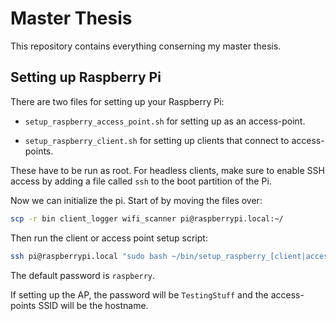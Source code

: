 Master Thesis
=============

This repository contains everything conserning my master thesis.

Setting up Raspberry Pi
-----------------------

There are two files for setting up your Raspberry Pi:

 - `setup_raspberry_access_point.sh` for setting up as an access-point.
 
 - `setup_raspberry_client.sh` for setting up clients that connect to 
    access-points.

These have to be run as root. For headless clients, make sure to enable SSH
access by adding a file called `ssh` to the boot partition of the Pi.

Now we can initialize the pi. Start of by moving the files over:
```bash
scp -r bin client_logger wifi_scanner pi@raspberrypi.local:~/
```

Then run the client or access point setup script:
```bash
ssh pi@raspberrypi.local "sudo bash ~/bin/setup_raspberry_[client|access_point].sh"
```
The default password is `raspberry`.

If setting up the AP, the password will be `TestingStuff` and the access-points 
SSID will be the hostname.
